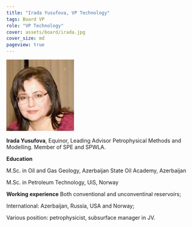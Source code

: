 ```yaml
---
title: "Irada Yusufova, VP Technology"
tags: Board VP
role: "VP Technology"
cover: assets/board/irada.jpg
cover_size: md
pageview: true
---
```

<img class="image image--md circle shadow center" src="/assets/board/irada.jpg"/>

**Irada Yusufova**, Equinor, Leading Advisor Petrophysical Methods and Modelling.
Member of SPE and SPWLA. 
<!--more-->

**Education**

M.Sc. in Oil and Gas Geology, Azerbaijan State Oil Academy, Azerbaijan

M.Sc. in Petroleum Technology, UiS, Norway


**Working experience** 
Both conventional and unconventinal reservoirs;

International: Azerbaijan, Russia, USA and Norway;

Various position: petrophysicist, subsurface manager in JV.